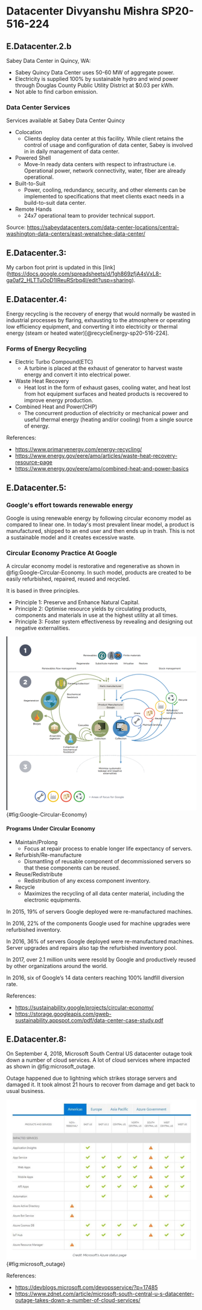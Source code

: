 # Datacenter Divyanshu Mishra SP20-516-224 

## E.Datacenter.2.b

Sabey Data Center in Quincy, WA:

* Sabey Quincy Data Center uses 50-60 MW of aggregate power.
* Electricity is supplied 100% by sustainable hydro and wind power 
  through Douglas County Public Utility District at $0.03 per kWh.
* Not able to find carbon emission. 

### Data Center Services

Services available at Sabey Data Center Quincy

* Colocation
    * Clients deploy data center at this facility. While client retains the control of 
      usage and configuration of data center, Sabey is involved in in daily management 
      of data center.  
* Powered Shell
    * Move-In ready data centers with respect to infrastructure i.e. Operational power,
      network connectivity, water, fiber are already operational.
* Built-to-Suit
    * Power, cooling, redundancy, security, and other elements can be implemented to 
      specifications that meet clients exact needs in a build-to-suit data center.
* Remote Hands
    * 24x7 operational team to provider technical support.

Source: <https://sabeydatacenters.com/data-center-locations/central-washington-data-centers/east-wenatchee-data-center/>

## E.Datacenter.3:

My carbon foot print is updated in this [link] (https://docs.google.com/spreadsheets/d/1gh869zfjA4sVxL8-ga0af2_HLTTuOoD1IReuRSrbq4I/edit?usp=sharing).

## E.Datacenter.4:

Energy recycling is the recovery of energy that would normally be wasted in industrial 
processes by flaring, exhausting to the atmosphere or operating low efficiency equipment, 
and converting it into electricity or thermal energy (steam or heated water)[@recycleEnergy-sp20-516-224].

### Forms of Energy Recycling

* Electric Turbo Compound(ETC)
    * A turbine is placed at the exhaust of generator to harvest waste energy and convert it into 
      electrical power.  
* Waste Heat Recovery
    * Heat lost in the form of exhaust gases, cooling water, and heat lost from hot equipment surfaces 
      and heated products is recovered to improve energy production.
* Combined Heat and Power(CHP)
    * The concurrent production of electricity or mechanical power and useful thermal energy 
      (heating and/or cooling) from a single source of energy.

References:

* <https://www.primaryenergy.com/energy-recycling/>
* <https://www.energy.gov/eere/amo/articles/waste-heat-recovery-resource-page>
* <https://www.energy.gov/eere/amo/combined-heat-and-power-basics>

## E.Datacenter.5:

### Google's effort towards renewable energy

Google is using renewable energy by following circular economy model as compared to linear one. In 
today's most prevalent linear model, a product is manufactured, shipped to an end user and then ends
up in trash. This is not a sustainable model and it creates excessive waste.

### Circular Economy Practice At Google

A circular economy model is restorative and regenerative as shown in @fig:Google-Circular-Economy. 
In such model, products are created to be easily refurbished, repaired, reused and recycled.

It is based in three principles.

* Principle 1: Preserve and Enhance Natural Capital.
* Principle 2: Optimise resource yields by circulating products, components and materials in use 
  at the highest utility at all times.
* Principle 3: Foster system effectiveness by revealing and designing out negative externalities.  

![Google Circular Economy](images/Google_Circular_Economy.png){#fig:Google-Circular-Economy} 

#### Programs Under Circular Economy

* Maintain/Prolong
    * Focus at repair process to enable longer life expectancy of servers.
* Refurbish/Re-manufacture
    * Dismantling of reusable component of decommissioned servers so that these components can be
      reused.
* Reuse/Redistribute
    * Redistribution of any excess component inventory.
* Recycle
    * Maximizes the recycling of all data center material, including the electronic equipments. 

In 2015, 19% of servers Google deployed were re-manufactured machines. 

In 2016, 22% of the components Google used for machine upgrades were refurbished inventory.

In 2016, 36% of servers Google deployed were re-manufactured machines. Server upgrades and repairs also 
tap the refurbished inventory pool.

In 2017, over 2.1 million units were resold by Google and productively reused by other organizations 
around the world.

In 2016, six of Google’s 14 data centers reaching 100% landfill diversion rate.

References:

* <https://sustainability.google/projects/circular-economy/>
* <https://storage.googleapis.com/gweb-sustainability.appspot.com/pdf/data-center-case-study.pdf>

## E.Datacenter.8:

On September 4, 2018, Microsoft South Central US datacenter outage took down a number of cloud services.
A lot of cloud services where impacted as shown in @fig:microsoft_outage.

Outage happened due to lightning which strikes storage servers and damaged it. It took almost 21 hours 
to recover from damage and get back to usual business. 

![Microsoft Outage](images/microsoft_outage.png){#fig:microsoft_outage}  

References:

* <https://devblogs.microsoft.com/devopsservice/?p=17485>
* <https://www.zdnet.com/article/microsoft-south-central-u-s-datacenter-outage-takes-down-a-number-of-cloud-services/>
